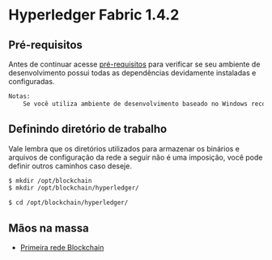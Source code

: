 # Hyperledger Fabric 1.4.2

## Pré-requisitos

Antes de continuar acesse [pré-requisitos](https://hyperledger-fabric.readthedocs.io/en/latest/prereqs.html) para verificar se seu ambiente de desenvolvimento possui todas as dependências devidamente instaladas e configuradas.

```txt
Notas:
    Se você utiliza ambiente de desenvolvimento baseado no Windows recomendo uma atenção especial para Windows extras.
```

## Definindo diretório de trabalho

Vale lembra que os diretórios utilizados para armazenar os binários e arquivos de configuração da rede a seguir não é uma imposição, você pode definir outros caminhos caso deseje.

```sh
$ mkdir /opt/blockchain
$ mkdir /opt/blockchain/hyperledger/

$ cd /opt/blockchain/hyperledger/
```

## Mãos na massa
* [Primeira rede Blockchain](lab-1.md)

